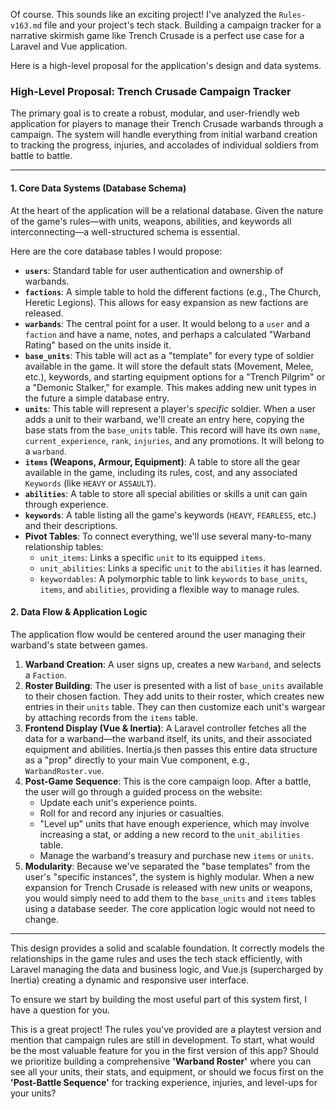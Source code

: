 Of course. This sounds like an exciting project! I've analyzed the `Rules-v163.md` file and your project's tech stack. Building a campaign tracker for a narrative skirmish game like Trench Crusade is a perfect use case for a Laravel and Vue application.

Here is a high-level proposal for the application's design and data systems.

### High-Level Proposal: Trench Crusade Campaign Tracker

The primary goal is to create a robust, modular, and user-friendly web application for players to manage their Trench Crusade warbands through a campaign. The system will handle everything from initial warband creation to tracking the progress, injuries, and accolades of individual soldiers from battle to battle.

---

#### **1. Core Data Systems (Database Schema)**

At the heart of the application will be a relational database. Given the nature of the game's rules—with units, weapons, abilities, and keywords all interconnecting—a well-structured schema is essential.

Here are the core database tables I would propose:

*   **`users`**: Standard table for user authentication and ownership of warbands.
*   **`factions`**: A simple table to hold the different factions (e.g., The Church, Heretic Legions). This allows for easy expansion as new factions are released.
*   **`warbands`**: The central point for a user. It would belong to a `user` and a `faction` and have a name, notes, and perhaps a calculated "Warband Rating" based on the units inside it.
*   **`base_units`**: This table will act as a "template" for every type of soldier available in the game. It will store the default stats (Movement, Melee, etc.), keywords, and starting equipment options for a "Trench Pilgrim" or a "Demonic Stalker," for example. This makes adding new unit types in the future a simple database entry.
*   **`units`**: This table will represent a player's *specific* soldier. When a user adds a unit to their warband, we'll create an entry here, copying the base stats from the `base_units` table. This record will have its own `name`, `current_experience`, `rank`, `injuries`, and any promotions. It will belong to a `warband`.
*   **`items` (Weapons, Armour, Equipment)**: A table to store all the gear available in the game, including its rules, cost, and any associated `Keywords` (like `HEAVY` or `ASSAULT`).
*   **`abilities`**: A table to store all special abilities or skills a unit can gain through experience.
*   **`keywords`**: A table listing all the game's keywords (`HEAVY`, `FEARLESS`, etc.) and their descriptions.
*   **Pivot Tables**: To connect everything, we'll use several many-to-many relationship tables:
    *   `unit_items`: Links a specific `unit` to its equipped `items`.
    *   `unit_abilities`: Links a specific `unit` to the `abilities` it has learned.
    *   `keywordables`: A polymorphic table to link `keywords` to `base_units`, `items`, and `abilities`, providing a flexible way to manage rules.

#### **2. Data Flow & Application Logic**

The application flow would be centered around the user managing their warband's state between games.

1.  **Warband Creation**: A user signs up, creates a new `Warband`, and selects a `Faction`.
2.  **Roster Building**: The user is presented with a list of `base_units` available to their chosen faction. They add units to their roster, which creates new entries in their `units` table. They can then customize each unit's wargear by attaching records from the `items` table.
3.  **Frontend Display (Vue & Inertia)**: A Laravel controller fetches all the data for a warband—the warband itself, its units, and their associated equipment and abilities. Inertia.js then passes this entire data structure as a "prop" directly to your main Vue component, e.g., `WarbandRoster.vue`.
4.  **Post-Game Sequence**: This is the core campaign loop. After a battle, the user will go through a guided process on the website:
    *   Update each unit's experience points.
    *   Roll for and record any injuries or casualties.
    *   "Level up" units that have enough experience, which may involve increasing a stat, or adding a new record to the `unit_abilities` table.
    *   Manage the warband's treasury and purchase new `items` or `units`.
5.  **Modularity**: Because we've separated the "base templates" from the user's "specific instances", the system is highly modular. When a new expansion for Trench Crusade is released with new units or weapons, you would simply need to add them to the `base_units` and `items` tables using a database seeder. The core application logic would not need to change.

---

This design provides a solid and scalable foundation. It correctly models the relationships in the game rules and uses the tech stack efficiently, with Laravel managing the data and business logic, and Vue.js (supercharged by Inertia) creating a dynamic and responsive user interface.

To ensure we start by building the most useful part of this system first, I have a question for you.

This is a great project! The rules you've provided are a playtest version and mention that campaign rules are still in development. To start, what would be the most valuable feature for you in the first version of this app? Should we prioritize building a comprehensive **'Warband Roster'** where you can see all your units, their stats, and equipment, or should we focus first on the **'Post-Battle Sequence'** for tracking experience, injuries, and level-ups for your units?
